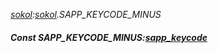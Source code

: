 _[sokol](../../modules/sokol/sokol-module.md):[sokol](../../modules/sokol/sokol-module.md).SAPP\_KEYCODE\_MINUS_
##### Const SAPP\_KEYCODE\_MINUS:[sapp_keycode](../../modules/sokol/sokol-sapp_keycode.md)
